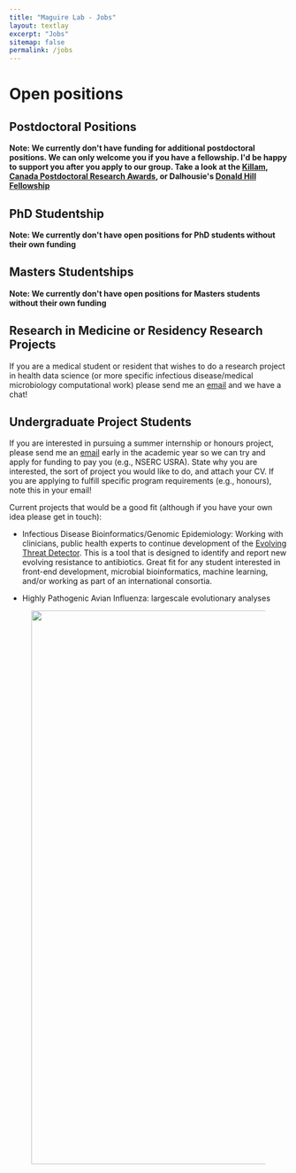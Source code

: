 ```yaml
---
title: "Maguire Lab - Jobs"
layout: textlay
excerpt: "Jobs"
sitemap: false
permalink: /jobs
---
```


# Open positions

## Postdoctoral Positions

**Note: We currently don't have funding for additional postdoctoral positions. We can only welcome you if you have a fellowship. I'd be happy to support you after you apply to our group. Take a look at the [Killam](https://www.dal.ca/faculty/gradstudies/postdoctoral-fellows/postdoctoral-fellowships/killam-pdfs.html), [Canada Postdoctoral Research Awards](https://www.dal.ca/faculty/gradstudies/postdoctoral-fellows/postdoctoral-fellowships/Tri-agency-fellowship.html), or Dalhousie's [Donald Hill Fellowship](https://www.dal.ca/faculty/gradstudies/postdoctoral-fellows/postdoctoral-fellowships/donald-hill-pdf.html)**

## PhD Studentship

**Note: We currently don't have open positions for PhD students without their own funding**

## Masters Studentships

**Note: We currently don't have open positions for Masters students without their own funding**

## Research in Medicine or Residency Research Projects

If you are a medical student or resident that wishes to do a research project in health data science (or more specific infectious disease/medical microbiology computational work) please send me an [email](mailto:finlay.maguire@dal.ca) and we have a chat!

## Undergraduate Project Students

If you are interested in pursuing a summer internship or honours project, please send me an [email](mailto:finlay.maguire@dal.ca) early in the academic year so we can try and apply for funding to pay you (e.g., NSERC USRA). State why you are interested, the sort of project you would like to do, and attach your CV. If you are applying to fulfill specific program requirements (e.g., honours), note this in your email!

Current projects that would be a good fit (although if you have your own idea please get in touch):

- Infectious Disease Bioinformatics/Genomic Epidemiology: Working with clinicians, public health experts to continue development of the [Evolving Threat Detector](https://github.com/fmaguire/evoling_threat_detector). This is a tool that is designed to identify and report new evolving resistance to antibiotics. Great fit for any student interested in front-end development, microbial bioinformatics, machine learning, and/or working as part of an international consortia.

- Highly Pathogenic Avian Influenza: largescale evolutionary analyses


<figure>
<img src="{{ site.baseurl }}/images/research/2023_summer_projects.png" width="1000">
</figure>

<!--- # Past open positions

You find the past job openings here:

- [CANMOD Postdoctoral Fellow]({{ site.baseurl }}/assets/jobs/2021_canmod_postdoc.pdf)

- USRA: Computational Social Science. Using Natural Language Processing methods to investigate online radicalisation. Building on existing work with colleagues in Sociology (e.g., [recent qualitative work](https://journals.sagepub.com/doi/full/10.1177/1097184X211017954)). Would be a great fit for any student interested in NLP, computational social science, social media data, or radicalisation. 
-->
